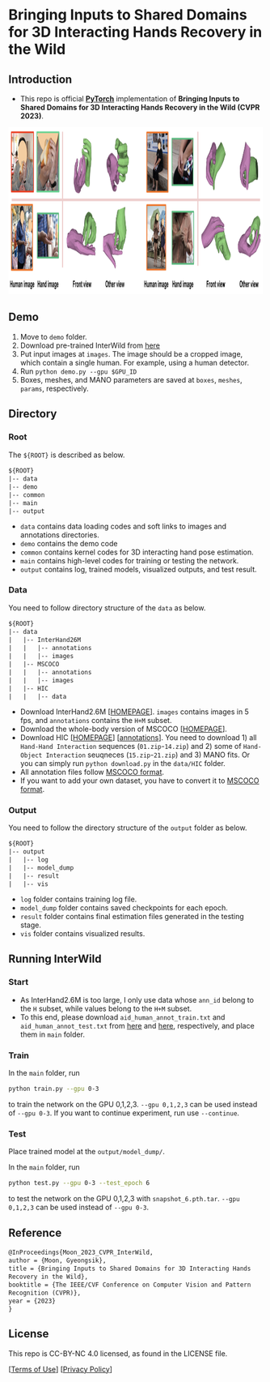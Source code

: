 # Bringing Inputs to Shared Domains for 3D Interacting Hands Recovery in the Wild

## Introduction
* This repo is official **[PyTorch](https://pytorch.org)** implementation of **Bringing Inputs to Shared Domains for 3D Interacting Hands Recovery in the Wild (CVPR 2023)**. 

<p align="middle">
<img src="assets/teaser.png" width="1200" height="330">
</p>

## Demo
1. Move to `demo` folder.
2. Download pre-trained InterWild from [here](https://drive.google.com/file/d/1W4TC5MAqciG5qN79wtKBGL8mGgqrfEvP/view?usp=share_link)
3. Put input images at `images`. The image should be a cropped image, which contain a single human. For example, using a human detector.
4. Run `python demo.py --gpu $GPU_ID`
5. Boxes, meshes, and MANO parameters are saved at `boxes`, `meshes`, `params`, respectively.

## Directory

### Root
The `${ROOT}` is described as below.
```
${ROOT}
|-- data
|-- demo
|-- common
|-- main
|-- output
```
* `data` contains data loading codes and soft links to images and annotations directories.
* `demo` contains the demo code
* `common` contains kernel codes for 3D interacting hand pose estimation.
* `main` contains high-level codes for training or testing the network.
* `output` contains log, trained models, visualized outputs, and test result.

### Data
You need to follow directory structure of the `data` as below.
```
${ROOT}
|-- data
|   |-- InterHand26M
|   |   |-- annotations
|   |   |-- images
|   |-- MSCOCO
|   |   |-- annotations
|   |   |-- images
|   |-- HIC
|   |   |-- data
```
* Download InterHand2.6M [[HOMEPAGE](https://mks0601.github.io/InterHand2.6M/)]. `images` contains images in 5 fps, and `annotations` contains the `H+M` subset.
* Download the whole-body version of MSCOCO [[HOMEPAGE](https://github.com/jin-s13/COCO-WholeBody/)].
* Download HIC [[HOMEPAGE](https://files.is.tue.mpg.de/dtzionas/Hand-Object-Capture/)] [[annotations](https://drive.google.com/file/d/1oqquzJ7DY728M8zQoCYvvuZEBh8L8zkQ/view?usp=share_link)]. You need to download 1) all `Hand-Hand Interaction` sequences (`01.zip`-`14.zip`) and 2) some of `Hand-Object Interaction` seuqneces (`15.zip`-`21.zip`) and 3) MANO fits. Or you can simply run `python download.py` in the `data/HIC` folder.
* All annotation files follow [MSCOCO format](http://cocodataset.org/#format-data). 
* If you want to add your own dataset, you have to convert it to [MSCOCO format](http://cocodataset.org/#format-data).  

### Output
You need to follow the directory structure of the `output` folder as below.
```
${ROOT}
|-- output
|   |-- log
|   |-- model_dump
|   |-- result
|   |-- vis
```
* `log` folder contains training log file.
* `model_dump` folder contains saved checkpoints for each epoch.
* `result` folder contains final estimation files generated in the testing stage.
* `vis` folder contains visualized results.

## Running InterWild
### Start
* As InterHand2.6M is too large, I only use data whose `ann_id` belong to the `H` subset, while values belong to the `H+M` subset.
* To this end, please download `aid_human_annot_train.txt` and `aid_human_annot_test.txt` from [here](https://drive.google.com/file/d/1Tz6P2pyc55L5ZcGx1W85v5hAnB-MZ8ok/view?usp=share_link) and [here](https://drive.google.com/file/d/1NBGADofWE76ksA2S1bXy-kZSW6w0UIyF/view?usp=share_link), respectively, and place them in `main` folder.

### Train
In the `main` folder, run
```bash
python train.py --gpu 0-3
```
to train the network on the GPU 0,1,2,3. `--gpu 0,1,2,3` can be used instead of `--gpu 0-3`. If you want to continue experiment, run use `--continue`. 


### Test
Place trained model at the `output/model_dump/`.

In the `main` folder, run 
```bash
python test.py --gpu 0-3 --test_epoch 6
```
to test the network on the GPU 0,1,2,3 with `snapshot_6.pth.tar`.  `--gpu 0,1,2,3` can be used instead of `--gpu 0-3`. 

## Reference  
```  
@InProceedings{Moon_2023_CVPR_InterWild,  
author = {Moon, Gyeongsik},  
title = {Bringing Inputs to Shared Domains for 3D Interacting Hands Recovery in the Wild},  
booktitle = {The IEEE/CVF Conference on Computer Vision and Pattern Recognition (CVPR)},  
year = {2023}  
}  
```

## License
This repo is CC-BY-NC 4.0 licensed, as found in the LICENSE file.

[[Terms of Use](https://opensource.facebook.com/legal/terms)]
[[Privacy Policy](https://opensource.facebook.com/legal/privacy)]

